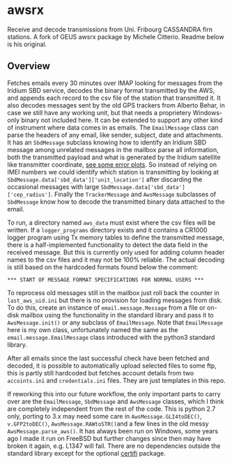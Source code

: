 # awsrx
Receive and decode transmissions from Uni. Fribourg CASSANDRA firn stations. A fork of GEUS awsrx package by Michele Citterio. Readme below is his original.

## Overview
Fetches emails every 30 minutes over IMAP looking for messages from the Iridium SBD service, decodes the binary format transmitted by the AWS, and appends each record to the csv file of the station that transmitted it. It also decodes messages sent by the old GPS trackers from Alberto Behar, in case we still have any working unit, but that needs a proprietery Windows-only binary not included here. It can be extended to support any other kind of instrument where data comes in as emails. The `EmailMessage` class can parse the headers of any email, like sender, subject, date and attachments. It has an `SbdMessage` subclass knowing how to identify an Iridium SBD message among unrelated messages in the mailbox parse all information, both the transmitted payload and what is generated by the Iridium satellite like transmitter coordinate, [see some error plots](https://www.wmo.int/pages/prog/amp/mmop/documents/dbcp/Dbcp32/presentations/06_Meldrum_Iridium_Loc_QC.pdf). So instead of relying on IMEI numbers we could identify which station is transmitting by looking at `SbdMessage.data['sbd_data']['unit_location']` after discarding the occasional messages with large `SbdMessage.data['sbd_data']['cep_radius']`. Finally the `TrackerMessage` and `AwsMessage` subclasses of `SbdMessage` know how to decode the transmitted binary data attached to the email.

To run, a directory named `aws_data` must exist where the csv files will be written. If a `logger_programs` directory exists and it contains a  CR1000 logger program using Tx memory tables to define the transmitted message, there is a half-implemented functionality to detect the data field in the received message. But this is currently only used for adding column header names to the csv files and it may not be 100% reliable. The actual decoding is still based on the hardcoded formats found below the comment:
```
*** START OF MESSAGE FORMAT SPECIFICATIONS FOR NORMAL USERS ***
```

To reprocess old messages still in the mailbox just roll back the counter in `last_aws_uid.ini` but there is no provision for loading messages from disk. To do this, create an instance of `email.message.Message` from a file or on-disk mailbox using the functionality in the standard library and pass it to `AwsMessage.init()` or any subclass of `EmailMessage`. Note that `EmailMessage` here is my own class, unfortunately named the same as the `email.message.EmailMessage` class introduced with the python3 standard library.

After all emails since the last successful check have been fetched and decoded, it is possible to automatically upload selected files to some ftp, this is partly still hardcoded but fetches account details from two `accoints.ini` and `credentials.ini` files. They are just templates in this repo.

If reworking this into our future workflow, the only important parts to carry over are the `EmailMessage`, `SbdMessage` and `AwsMessage` classes, which I think are completely independent from the rest of the code. This is python 2.7 only, porting to 3.x may need some care in `AwsMessage.GLI4toDEC()`, `v.GFP2toDEC()`, `AwsMessage.RAWtoSTR()`and a few lines in the old messy `AwsMessage.parse_aws()`. It has always been run on Windows, some years ago I made it run on FreeBSD but further changes since then may have broken it again, e.g. L1347 will fail. There are no dependencies outside the standard library except for the optional [certifi](https://pypi.org/project/certifi) package.

